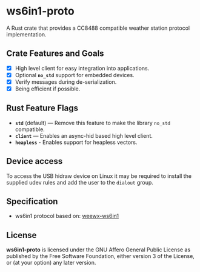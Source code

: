 # ws6in1-proto

A Rust crate that provides a CC8488 compatible weather station protocol
implementation.

## Crate Features and Goals

* [x] High level client for easy integration into applications.
* [x] Optional **`no_std`** support for embedded devices.
* [x] Verify messages during de-serialization.
* [x] Being efficient if possible.

## Rust Feature Flags
* **`std`** (default) — Remove this feature to make the library
  `no_std` compatible.
* **`client`** — Enables an async-hid based high level client.
* **`heapless`** - Enables support for heapless vectors.

## Device access

To access the USB hidraw device on Linux it may be required to install the
supplied udev rules and add the user to the `dialout` group.

## Specification

* ws6in1 protocol based on: [weewx-ws6in1](https://github.com/BobAtchley/weewx-ws6in1/blob/a969571c2e59ff8a739f16a95ff7404f00e822d2/bin/user/ws6in1.py)

## License

**ws6in1-proto** is licensed under the GNU Affero General Public License as published
by the Free Software Foundation, either version 3 of the License, or (at your
option) any later version.
